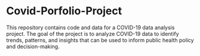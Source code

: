 # Covid-Porfolio-Project
This repository contains code and data for a COVID-19 data analysis project. The goal of the project is to analyze COVID-19 data to identify trends, patterns, and insights that can be used to inform public health policy and decision-making.
